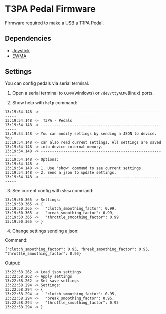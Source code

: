 # T3PA Pedal Firmware

Firmware required to make a USB a T3PA Pedal. 


## Dependencies
- [Joystick](https://github.com/gmarty2000-ARDUINO/arduino-JOYSTICK)
- [EWMA](https://github.com/jonnieZG/EWMA)

## Settings

You can config pedals via serial terminal.


1. Open a serial terminal to `COM4`(windows) or `/dev/ttyACM0`(linux) ports.

2. Show help with `help` command:

```
13:19:54.148 -> -----------------------------------------------------------
13:19:54.148 ->  T3PA - Pedals
13:19:54.148 -> -----------------------------------------------------------
13:19:54.148 -> You can modify settings by sending a JSON to device. You
13:19:54.148 -> can also read current settings. All settings are saved
13:19:54.148 -> into device internal memory.
13:19:54.148 -> -----------------------------------------------------------
13:19:54.148 -> Options:
13:19:54.148 -> 
13:19:54.148 -> 1. Use 'show' command to see current settings.
13:19:54.148 -> 2. Send a json to update settings.
13:19:54.148 -> -----------------------------------------------------------
```

3. See current config with `show` command:

```
13:19:50.365 -> Settings:
13:19:50.365 -> {
13:19:50.365 ->   "clutch_smoothing_factor": 0.99,
13:19:50.365 ->   "break_smoothing_factor": 0.99,
13:19:50.365 ->   "throttle_smoothing_factor": 0.99
13:19:50.365 -> }
```


4. Change settings sending a json:

Command:
```
{"clutch_smoothing_factor": 0.95, "break_smoothing_factor": 0.95, "throttle_smoothing_factor": 0.95}
```

Output:

```
13:22:58.262 -> Load json settings
13:22:58.262 -> Apply settings
13:22:58.262 -> Set save settings
13:22:58.294 -> Settings:
13:22:58.294 -> {
13:22:58.294 ->   "clutch_smoothing_factor": 0.95,
13:22:58.294 ->   "break_smoothing_factor": 0.95,
13:22:58.294 ->   "throttle_smoothing_factor": 0.95
13:22:58.294 -> }
```